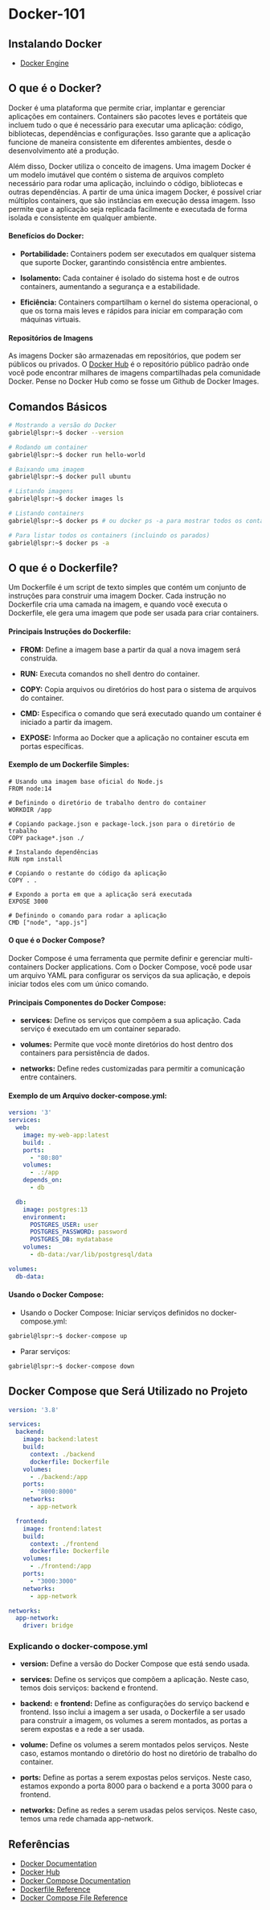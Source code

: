 # Docker-101

## Instalando Docker

- [Docker Engine](https://docs.docker.com/engine/install/)

## O que é o Docker?

Docker é uma plataforma que permite criar, implantar e gerenciar aplicações em containers. Containers são pacotes leves e portáteis que incluem tudo o que é necessário para executar uma aplicação: código, bibliotecas, dependências e configurações. Isso garante que a aplicação funcione de maneira consistente em diferentes ambientes, desde o desenvolvimento até a produção.

Além disso, Docker utiliza o conceito de imagens. Uma imagem Docker é um modelo imutável que contém o sistema de arquivos completo necessário para rodar uma aplicação, incluindo o código, bibliotecas e outras dependências. A partir de uma única imagem Docker, é possível criar múltiplos containers, que são instâncias em execução dessa imagem. Isso permite que a aplicação seja replicada facilmente e executada de forma isolada e consistente em qualquer ambiente.

#### Benefícios do Docker:

- **Portabilidade:** Containers podem ser executados em qualquer sistema que suporte Docker, garantindo consistência entre ambientes.

- **Isolamento:** Cada container é isolado do sistema host e de outros containers, aumentando a segurança e a estabilidade.

- **Eficiência:** Containers compartilham o kernel do sistema operacional, o que os torna mais leves e rápidos para iniciar em comparação com máquinas virtuais.

#### Repositórios de Imagens

As imagens Docker são armazenadas em repositórios, que podem ser públicos ou privados. O [Docker Hub](https://hub.docker.com/explore) é o repositório público padrão onde você pode encontrar milhares de imagens compartilhadas pela comunidade Docker. Pense no Docker Hub como se fosse um Github de Docker Images.

## Comandos Básicos

```bash
# Mostrando a versão do Docker
gabriel@lspr:~$ docker --version

# Rodando um container
gabriel@lspr:~$ docker run hello-world

# Baixando uma imagem
gabriel@lspr:~$ docker pull ubuntu

# Listando imagens
gabriel@lspr:~$ docker images ls

# Listando containers
gabriel@lspr:~$ docker ps # ou docker ps -a para mostrar todos os containers(até mesmo os que estão parados)

# Para listar todos os containers (incluindo os parados)
gabriel@lspr:~$ docker ps -a
```

## O que é o Dockerfile?

Um Dockerfile é um script de texto simples que contém um conjunto de instruções para construir uma imagem Docker. Cada instrução no Dockerfile cria uma camada na imagem, e quando você executa o Dockerfile, ele gera uma imagem que pode ser usada para criar containers.

#### Principais Instruções do Dockerfile:

- **FROM:** Define a imagem base a partir da qual a nova imagem será construída.

- **RUN:** Executa comandos no shell dentro do container.

- **COPY:** Copia arquivos ou diretórios do host para o sistema de arquivos do container.

- **CMD:** Especifica o comando que será executado quando um container é iniciado a partir da imagem.

- **EXPOSE:** Informa ao Docker que a aplicação no container escuta em portas específicas.

#### Exemplo de um Dockerfile Simples:

```dockerfle
# Usando uma imagem base oficial do Node.js
FROM node:14

# Definindo o diretório de trabalho dentro do container
WORKDIR /app

# Copiando package.json e package-lock.json para o diretório de trabalho
COPY package*.json ./

# Instalando dependências
RUN npm install

# Copiando o restante do código da aplicação
COPY . .

# Expondo a porta em que a aplicação será executada
EXPOSE 3000

# Definindo o comando para rodar a aplicação
CMD ["node", "app.js"]
```

#### O que é o Docker Compose?

Docker Compose é uma ferramenta que permite definir e gerenciar multi-containers Docker applications. Com o Docker Compose, você pode usar um arquivo YAML para configurar os serviços da sua aplicação, e depois iniciar todos eles com um único comando.

#### Principais Componentes do Docker Compose:

- **services:** Define os serviços que compõem a sua aplicação. Cada serviço é executado em um container separado.

- **volumes:** Permite que você monte diretórios do host dentro dos containers para persistência de dados.

- **networks:** Define redes customizadas para permitir a comunicação entre containers.

#### Exemplo de um Arquivo docker-compose.yml:

```yaml
version: '3'
services:
  web:
    image: my-web-app:latest
    build: .
    ports:
      - "80:80"
    volumes:
      - .:/app
    depends_on:
      - db

  db:
    image: postgres:13
    environment:
      POSTGRES_USER: user
      POSTGRES_PASSWORD: password
      POSTGRES_DB: mydatabase
    volumes:
      - db-data:/var/lib/postgresql/data

volumes:
  db-data:
```

#### Usando o Docker Compose:

- Usando o Docker Compose:
Iniciar serviços definidos no docker-compose.yml:

```bash
gabriel@lspr:~$ docker-compose up
```

- Parar serviços:

```bash
gabriel@lspr:~$ docker-compose down
```

## Docker Compose que Será Utilizado no Projeto

```yaml
version: '3.8'

services:
  backend:
    image: backend:latest
    build:
      context: ./backend
      dockerfile: Dockerfile
    volumes:
      - ./backend:/app
    ports:
      - "8000:8000"
    networks:
      - app-network

  frontend:
    image: frontend:latest
    build:
      context: ./frontend
      dockerfile: Dockerfile
    volumes:
      - ./frontend:/app
    ports:
      - "3000:3000"
    networks:
      - app-network

networks:
  app-network:
    driver: bridge
```

### Explicando o docker-compose.yml

- **version:** Define a versão do Docker Compose que está sendo usada.

- **services:** Define os serviços que compõem a aplicação. Neste caso, temos dois serviços: backend e frontend.

- **backend:** e **frontend:** Define as configurações do serviço backend e frontend. Isso inclui a imagem a ser usada, o Dockerfile a ser usado para construir a imagem, os volumes a serem montados, as portas a serem expostas e a rede a ser usada.

- **volume:** Define os volumes a serem montados pelos serviços. Neste caso, estamos montando o diretório do host no diretório de trabalho do container.

- **ports:** Define as portas a serem expostas pelos serviços. Neste caso, estamos expondo a porta 8000 para o backend e a porta 3000 para o frontend.

- **networks:** Define as redes a serem usadas pelos serviços. Neste caso, temos uma rede chamada app-network.

## Referências

- [Docker Documentation](https://docs.docker.com/)
- [Docker Hub](https://hub.docker.com/)
- [Docker Compose Documentation](https://docs.docker.com/compose/)
- [Dockerfile Reference](https://docs.docker.com/engine/reference/builder/)
- [Docker Compose File Reference](https://docs.docker.com/compose/compose-file/)

